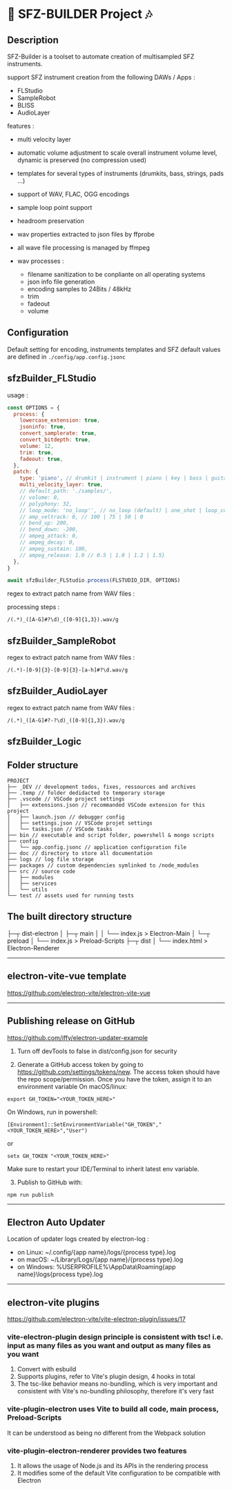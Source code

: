 # 🎹 SFZ-BUILDER Project 🎶

## Description

SFZ-Builder is a toolset to automate creation of multisampled SFZ instruments.

support SFZ instrument creation from the following DAWs / Apps :

- FLStudio
- SampleRobot
- BLISS
- AudioLayer

features :

- multi velocity layer
- automatic volume adjustment to scale overall instrument volume level, dynamic is preserved (no compression used)
- templates for several types of instruments (drumkits, bass, strings, pads ...)
- support of WAV, FLAC, OGG encodings
- sample loop point support
- headroom preservation
- wav properties extracted to json files by ffprobe
- all wave file processing is managed by ffmpeg

- wav processes :
  - filename sanitization to be conpliante on all operating systems
  - json info file generation
  - encoding samples to 24Bits / 48kHz
  - trim
  - fadeout
  - volume

## Configuration

Default setting for encoding, instruments templates and SFZ default values are defined in `./config/app.config.jsonc`

## sfzBuilder_FLStudio

usage :

```js
const OPTIONS = {
  process: {
    lowercase_extension: true,
    jsoninfo: true,
    convert_samplerate: true,
    convert_bitdepth: true,
    volume: 12,
    trim: true,
    fadeout: true,
  },
  patch: {
    type: 'piano', // drumkit | instrument | piano | key | bass | guitar | pad | string | brass
    multi_velocity_layer: true,
    // default_path: './samples/',
    // volume: 0,
    // polyphony: 32,
    // loop_mode: 'no_loop'', // no_loop (default) | one_shot | loop_continuous | loop_sustain
    // amp_veltrack: 0, // 100 | 75 | 50 | 0
    // bend_up: 200,
    // bend_down: -200,
    // ampeg_attack: 0,
    // ampeg_decay: 0,
    // ampeg_sustain: 100,
    // ampeg_release: 1.0 // 0.5 | 1.0 | 1.2 | 1.5}
  },
}

await sfzBuilder_FLStudio.process(FLSTUDIO_DIR, OPTIONS)
```

regex to extract patch name from WAV files :

processing steps :

```regex
/(.*)_([A-G]#?\d)_([0-9]{1,3}).wav/g
```

## sfzBuilder_SampleRobot

regex to extract patch name from WAV files :

```regex
/(.*)-[0-9]{3}-[0-9]{3}-[a-h]#?\d.wav/g
```

## sfzBuilder_AudioLayer

regex to extract patch name from WAV files :

```regex
/(.*)_([A-G]#?-?\d)_([0-9]{1,3}).wav/g
```

## sfzBuilder_Logic

## Folder structure

    PROJECT
    ├── _DEV // development todos, fixes, ressources and archives
    ├── .temp // folder dedidacted to temporary storage
    ├── .vscode // VSCode project settings
    │   ├── extensions.json // recommanded VSCode extension for this project
    │   ├── launch.json // debugger config
    │   ├── settings.json // VSCode projet settings
    │   └── tasks.json // VSCode tasks
    ├── bin // executable and script folder, powershell & mongo scripts
    ├── config
    │   └── app.config.jsonc // application configuration file
    ├── doc // directory to store all documentation
    ├── logs // log file storage
    ├── packages // custom dependencies symlinked to /node_modules
    ├── src // source code
    │   ├── modules
    │   ├── services
    │   └── utils
    └── test // assets used for running tests

## The built directory structure

├─┬ dist-electron
│ ├─┬ main
│ │ └── index.js > Electron-Main
│ └─┬ preload
│ └── index.js > Preload-Scripts
├─┬ dist
│ └── index.html > Electron-Renderer

---

## electron-vite-vue template

<https://github.com/electron-vite/electron-vite-vue>

---

## Publishing release on GitHub

<https://github.com/iffy/electron-updater-example>

1. Turn off devTools to false in dist/config.json for security

2. Generate a GitHub access token by going to <https://github.com/settings/tokens/new>. The access token should have the repo scope/permission. Once you have the token, assign it to an environment variable
   On macOS/linux:

```
export GH_TOKEN="<YOUR_TOKEN_HERE>"
```

On Windows, run in powershell:

```
[Environment]::SetEnvironmentVariable("GH_TOKEN","<YOUR_TOKEN_HERE>","User")
```

or

```
setx GH_TOKEN "<YOUR_TOKEN_HERE>"
```

Make sure to restart your IDE/Terminal to inherit latest env variable.

3. Publish to GitHub with:

```
npm run publish
```

---

## Electron Auto Updater

Location of updater logs created by electron-log :

- on Linux: ~/.config/{app name}/logs/{process type}.log
- on macOS: ~/Library/Logs/{app name}/{process type}.log
- on Windows: %USERPROFILE%\AppData\Roaming\{app name}\logs\{process type}.log

---

## electron-vite plugins

<https://github.com/electron-vite/vite-electron-plugin/issues/17>

### vite-electron-plugin design principle is consistent with tsc! i.e. input as many files as you want and output as many files as you want

1. Convert with esbuild
2. Supports plugins, refer to Vite's plugin design, 4 hooks in total
3. The tsc-like behavior means no-bundling, which is very important and consistent with Vite's no-bundling philosophy, therefore it's very fast

### vite-plugin-electron uses Vite to build all code, main process, Preload-Scripts

It can be understood as being no different from the Webpack solution

### vite-plugin-electron-renderer provides two features

1. It allows the usage of Node.js and its APIs in the rendering process
2. It modifies some of the default Vite configuration to be compatible with Electron
